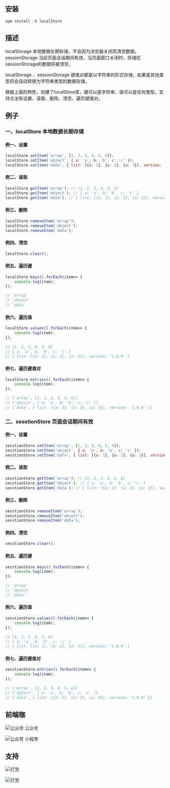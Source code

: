 ## 安装
```
npm install -S localStore
```

## 描述
localStorage 本地数据长期存储，不会因为浏览器关闭而清空数据。
sessionStorage 当前页面会话期间有效，当页面窗口关闭时，存储在sessionStorage的数据将被清空。

localStorage 、sessionStorage 键值对都是以字符串的形式存储，如果是其他类型将会自动转换为字符串类型的数据存储。

根据上面的特性，创建了localStore库，键可以是字符串，值可以是任何类型。支持方法有设置、读取、删除、清空、遍历键值对。


## 例子

### 一、localStore 本地数据长期存储

#### 例一、设置
```javascript
localStore.setItem('array', [1, 2, 3, 4, 5, 6]);
localStore.setItem('object', { a: 'a', b: 'b', c: 'c' });
localStore.setItem('data', { list: [{a: 1}, {a: 2}, {a: 3}], version: '1.0.0' });
```

#### 例二、读取
```javascript
localStore.getItem('array'); // [1, 2, 3, 4, 5, 6]
localStore.getItem('object'); // { a: 'a', b: 'b', c: 'c' }
localStore.getItem('data'); // { list: [{a: 1}, {a: 2}, {a: 3}], version: '1.0.0' }
```

#### 例三、删除
```javascript
localStore.removeItem('array');
localStore.removeItem('object');
localStore.removeItem('data');
```

#### 例四、清空
```javascript
localStore.clear();
```

#### 例五、遍历键
```javascript
localStore.keys().forEach(item=> {
    console.log(item);
});

// 'array'
// 'object'
// 'data'
```

#### 例六、遍历值
```javascript
localStore.values().forEach(item=> {
    console.log(item);
});

// [1, 2, 3, 4, 5, 6]
// { a: 'a', b: 'b', c: 'c' }
// { list: [{a: 1}, {a: 2}, {a: 3}], version: '1.0.0' }
```

#### 例七、遍历键值对
```javascript
localStore.entries().forEach(item=> {
    console.log(item);
});

// ['array', [1, 2, 3, 4, 5, 6]]
// ['object', { a: 'a', b: 'b', c: 'c' }]
// ['data', { list: [{a: 1}, {a: 2}, {a: 3}], version: '1.0.0' }]
```

### 二、sesstionStore 页面会话期间有效

#### 例一、设置
```javascript
sesstionStore.setItem('array', [1, 2, 3, 4, 5, 6]);
sesstionStore.setItem('object', { a: 'a', b: 'b', c: 'c' });
sesstionStore.setItem('data', { list: [{a: 1}, {a: 2}, {a: 3}], version: '1.0.0' });
```

#### 例二、读取
```javascript
sesstionStore.getItem('array'); // [1, 2, 3, 4, 5, 6]
sesstionStore.getItem('object'); // { a: 'a', b: 'b', c: 'c' }
sesstionStore.getItem('data'); // { list: [{a: 1}, {a: 2}, {a: 3}], version: '1.0.0' }
```

#### 例三、删除
```javascript
sesstionStore.removeItem('array');
sesstionStore.removeItem('object');
sesstionStore.removeItem('data');
```

#### 例四、清空
```javascript
sesstionStore.clear();
```

#### 例五、遍历键
```javascript
sesstionStore.keys().forEach(item=> {
    console.log(item);
});

// 'array'
// 'object'
// 'data'
```

#### 例六、遍历值
```javascript
sesstionStore.values().forEach(item=> {
    console.log(item);
});

// [1, 2, 3, 4, 5, 6]
// { a: 'a', b: 'b', c: 'c' }
// { list: [{a: 1}, {a: 2}, {a: 3}], version: '1.0.0' }
```

#### 例七、遍历键值对
```javascript
sesstionStore.entries().forEach(item=> {
    console.log(item);
});

// ['array', [1, 2, 3, 4, 5, 6]]
// ['object', { a: 'a', b: 'b', c: 'c' }]
// ['data', { list: [{a: 1}, {a: 2}, {a: 3}], version: '1.0.0' }]
```



## 前端咖

![公众号](./assets/images/qianduanka-gongzhonghao.jpg)
公众号

![公众号](./assets/images/qianduanka-xiaochengxu.jpg)
小程序

## 支持
![打赏](./assets/images/wx.png)

![打赏](./assets/images/zfb.png)
